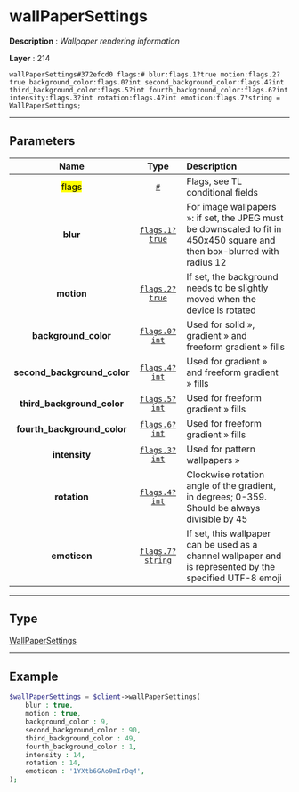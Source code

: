 # wallPaperSettings

**Description** : *Wallpaper rendering information*

**Layer** : 214

```tl
wallPaperSettings#372efcd0 flags:# blur:flags.1?true motion:flags.2?true background_color:flags.0?int second_background_color:flags.4?int third_background_color:flags.5?int fourth_background_color:flags.6?int intensity:flags.3?int rotation:flags.4?int emoticon:flags.7?string = WallPaperSettings;
```

---

## Parameters

| Name | Type | Description |
| :---: | :---: | :--- |
| <mark>flags</mark> | [`#`](type/#) | Flags, see TL conditional fields |
| **blur** | [`flags.1?true`](type/true) | For image wallpapers »: if set, the JPEG must be downscaled to fit in 450x450 square and then box-blurred with radius 12 |
| **motion** | [`flags.2?true`](type/true) | If set, the background needs to be slightly moved when the device is rotated |
| **background_color** | [`flags.0?int`](type/int) | Used for solid », gradient » and freeform gradient » fills |
| **second_background_color** | [`flags.4?int`](type/int) | Used for gradient » and freeform gradient » fills |
| **third_background_color** | [`flags.5?int`](type/int) | Used for freeform gradient » fills |
| **fourth_background_color** | [`flags.6?int`](type/int) | Used for freeform gradient » fills |
| **intensity** | [`flags.3?int`](type/int) | Used for pattern wallpapers » |
| **rotation** | [`flags.4?int`](type/int) | Clockwise rotation angle of the gradient, in degrees; 0-359. Should be always divisible by 45 |
| **emoticon** | [`flags.7?string`](type/string) | If set, this wallpaper can be used as a channel wallpaper and is represented by the specified UTF-8 emoji |

---

## Type

[WallPaperSettings](type/WallPaperSettings)

---

## Example

```php
$wallPaperSettings = $client->wallPaperSettings(
	blur : true,
	motion : true,
	background_color : 9,
	second_background_color : 90,
	third_background_color : 49,
	fourth_background_color : 1,
	intensity : 14,
	rotation : 14,
	emoticon : '1YXtb6GAo9mIrDq4',
);
```